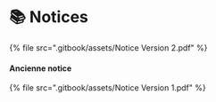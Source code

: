 # 📚 Notices

{% file src=".gitbook/assets/Notice Version 2.pdf" %}

#### Ancienne notice

{% file src=".gitbook/assets/Notice Version 1.pdf" %}
